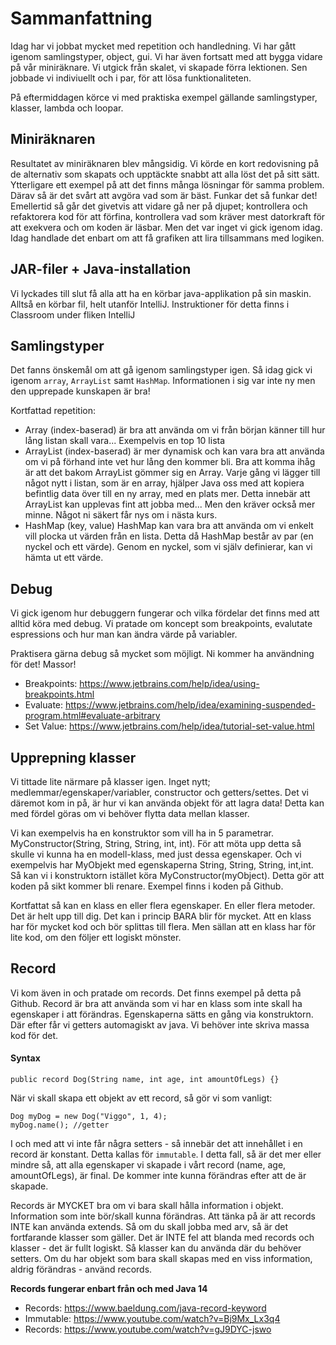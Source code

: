 # Sammanfattning
Idag har vi jobbat mycket med repetition och handledning. Vi har gått igenom samlingstyper, object, gui. Vi har även fortsatt
med att bygga vidare på vår miniräknare. Vi utgick från skalet, vi skapade förra lektionen. Sen jobbade vi indiviuellt och 
i par, för att lösa funktionaliteten.

På eftermiddagen körce vi med praktiska exempel gällande samlingstyper, klasser, lambda och loopar.

## Miniräknaren
Resultatet av miniräknaren blev mångsidig. Vi körde en kort redovisning på de alternativ som skapats och upptäckte snabbt 
att alla löst det på sitt sätt. Ytterligare ett exempel på att det finns många lösningar för samma problem. Därav så är det
svårt att avgöra vad som är bäst. Funkar det så funkar det!
Emellertid så går det givetvis att vidare gå ner på djupet; kontrollera och refaktorera kod för att förfina, kontrollera
vad som kräver mest datorkraft för att exekvera och om koden är läsbar. Men det var inget vi gick igenom idag. Idag handlade
det enbart om att få grafiken att lira tillsammans med logiken.

## JAR-filer + Java-installation
Vi lyckades till slut få alla att ha en körbar java-applikation på sin maskin. Alltså en körbar fil, helt utanför IntelliJ.
Instruktioner för detta finns i Classroom under fliken IntelliJ

## Samlingstyper
Det fanns önskemål om att gå igenom samlingstyper igen. Så idag gick vi igenom `array`, `ArrayList` samt `HashMap`. Informationen
i sig var inte ny men den upprepade kunskapen är bra!

Kortfattad repetition:
- Array (index-baserad) är bra att använda om vi från början känner till hur lång listan skall vara... Exempelvis en top 10 lista
- ArrayList (index-baserad) är mer dynamisk och kan vara bra att använda om vi på förhand inte vet hur lång den kommer bli. Bra att komma ihåg är att 
det bakom ArrayList gömmer sig en Array. Varje gång vi lägger till något nytt i listan, som är en array, hjälper Java oss
med att kopiera befintlig data över till en ny array, med en plats mer. Detta innebär att ArrayList kan upplevas fint att 
jobba med... Men den kräver också mer minne. Något ni säkert får nys om i nästa kurs.
- HashMap (key, value) HashMap kan vara bra att använda om vi enkelt vill plocka ut värden från en lista. Detta då HashMap
består av par (en nyckel och ett värde). Genom en nyckel, som vi själv definierar, kan vi hämta ut ett värde.

## Debug
Vi gick igenom hur debuggern fungerar och vilka fördelar det finns med att alltid köra med debug. Vi pratade om koncept som
breakpoints, evalutate espressions och hur man kan ändra värde på variabler.

Praktisera gärna debug så mycket som möjligt. Ni kommer ha användning för det! Massor!

- Breakpoints: https://www.jetbrains.com/help/idea/using-breakpoints.html
- Evaluate: https://www.jetbrains.com/help/idea/examining-suspended-program.html#evaluate-arbitrary
- Set Value: https://www.jetbrains.com/help/idea/tutorial-set-value.html

## Upprepning klasser
Vi tittade lite närmare på klasser igen. Inget nytt; medlemmar/egenskaper/variabler, constructor och getters/settes.
Det vi däremot kom in på, är hur vi kan använda objekt för att lagra data! Detta kan med fördel göras om vi behöver flytta
data mellan klasser.

Vi kan exempelvis ha en konstruktor som vill ha in 5 parametrar. MyConstructor(String, String, String, int, int).
För att möta upp detta så skulle vi kunna ha en modell-klass, med just dessa egenskaper. Och vi exempelvis har MyObjekt med
egenskaperna String, String, String, int,int. Så kan vi i konstruktorn istället köra MyConstructor(myObject). Detta gör att 
koden på sikt kommer bli renare. Exempel finns i koden på Github.

Kortfattat så kan en klass en eller flera egenskaper. En eller flera metoder. Det är helt upp till dig. Det kan i princip
BARA blir för mycket. Att en klass har för mycket kod och bör splittas till flera. Men sällan att en klass har för lite 
kod, om den följer ett logiskt mönster.

## Record
Vi kom även in och pratade om records. Det finns exempel på detta på Github.
Record är bra att använda som vi har en klass som inte skall ha egenskaper i att förändras. Egenskaperna sätts en gång via
konstruktorn. Där efter får vi getters automagiskt av java. Vi behöver inte skriva massa kod för det.

#### Syntax
```
public record Dog(String name, int age, int amountOfLegs) {}
```

När vi skall skapa ett objekt av ett record, så gör vi som vanligt:

```
Dog myDog = new Dog("Viggo", 1, 4);
myDog.name(); //getter
```

I och med att vi inte får några setters - så innebär det att innehållet i en record är konstant. Detta kallas för `immutable`.
I detta fall, så är det mer eller mindre så, att alla egenskaper vi skapade i vårt record (name, age, amountOfLegs), är final.
De kommer inte kunna förändras efter att de är skapade.

Records är MYCKET bra om vi bara skall hålla information i objekt. Information som inte bör/skall kunna förändras.
Att tänka på är att records INTE kan använda extends. Så om du skall jobba med arv, så är det fortfarande klasser som gäller.
Det är INTE fel att blanda med records och klasser - det är fullt logiskt. Så klasser kan du använda där du behöver setters.
Om du har objekt som bara skall skapas med en viss information, aldrig förändras - använd records.

__Records fungerar enbart från och med Java 14__

- Records: https://www.baeldung.com/java-record-keyword
- Immutable: https://www.youtube.com/watch?v=Bj9Mx_Lx3q4
- Records: https://www.youtube.com/watch?v=gJ9DYC-jswo


